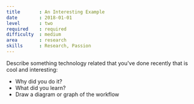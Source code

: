 ```yaml
---
title       : An Interesting Example
date        : 2018-01-01
level       : two
required    : required
difficulty  : medium
area        : research
skills      : Research, Passion
---
```


Describe something technology related that you've done recently that is cool and interesting:

- Why did you do it?
- What did you learn?
- Draw a diagram or graph of the workflow
